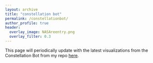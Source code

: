 ```yaml
---
layout: archive
title: "constellation bot"
permalink: /constellationbot/
author_profile: true
header:
  overlay_image: NASAreentry.png
  overlay_filter: 0.3
---
```


This page will periodically update with the latest visualizations from the Constellation Bot from my repo [here](https://github.com/CharlesPlusC/ConstellationBot).

